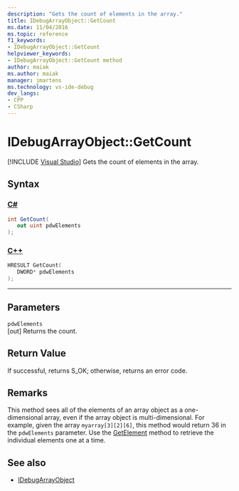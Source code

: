 ```yaml
---
description: "Gets the count of elements in the array."
title: IDebugArrayObject::GetCount
ms.date: 11/04/2016
ms.topic: reference
f1_keywords:
- IDebugArrayObject::GetCount
helpviewer_keywords:
- IDebugArrayObject::GetCount method
author: maiak
ms.author: maiak
manager: jmartens
ms.technology: vs-ide-debug
dev_langs:
- CPP
- CSharp
---
```

# IDebugArrayObject::GetCount

 [!INCLUDE [Visual Studio](~/includes/applies-to-version/vs-windows-only.md)]
Gets the count of elements in the array.

## Syntax

### [C#](#tab/csharp)
```csharp
int GetCount(
   out uint pdwElements
);
```
### [C++](#tab/cpp)
```cpp
HRESULT GetCount( 
   DWORD* pdwElements
);
```
---

## Parameters
`pdwElements`\
[out] Returns the count.

## Return Value
 If successful, returns S_OK; otherwise, returns an error code.

## Remarks
 This method sees all of the elements of an array object as a one-dimensional array, even if the array object is multi-dimensional. For example, given the array `myarray[3][2][6]`, this method would return 36 in the `pdwElements` parameter. Use the [GetElement](../../../extensibility/debugger/reference/idebugarrayobject-getelement.md) method to retrieve the individual elements one at a time.

## See also
- [IDebugArrayObject](../../../extensibility/debugger/reference/idebugarrayobject.md)
